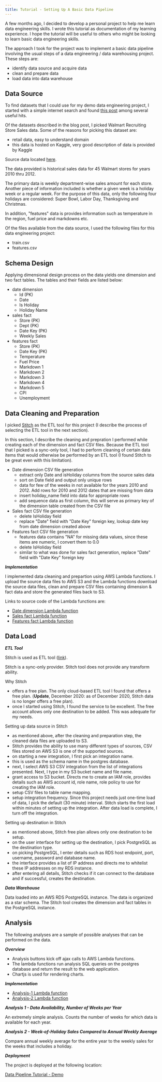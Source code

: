 ```yaml
---
title: Tutorial - Setting Up A Basic Data Pipeline
---
```


A few months ago, I decided to develop a personal project to help me learn
data engineering skills. I wrote this tutorial as documentation of my learning
experience. I hope the tutorial will be useful to others who might be looking
to learn basic data engineering skills.

The approach I took for the project was to implement a basic data pipeline
involving the usual steps of a data engineering / data warehousing project.
These steps are:
- identify data source and acquire data
- clean and prepare data
- load data into data warehouse


## Data Source

To find datasets that I could use for my demo data engineering project,
I started with a simple internet search and found
[this post](https://www.springboard.com/blog/free-public-data-sets-data-science-project/)
among several useful hits.

Of the datasets described in the blog post, I picked Walmart Recruiting Store Sales data.
Some of the reasons for picking this dataset are:
- retail data, easy to understand domain
- this data is hosted on Kaggle, very good description of data is provided by Kaggle

Source data located [here](https://www.kaggle.com/c/walmart-recruiting-store-sales-forecasting).

The data provided is historical sales data for 45 Walmart stores for years
2010 thru 2012.

The primary data is weekly department-wise sales amount for each store.
Another piece of information included is whether a given week is a holiday
week or a regular week. For the purpose of this data, only the following four
holidays are considered: Super Bowl, Labor Day, Thanksgiving and
Christmas.

In addition, "features" data is provides information such as temperature
in the region, fuel price and markdowns etc.

Of the files available from the data source, I used the following files for this
data engineering project:

- train.csv
- features.csv

## Schema Design

Applying dimensional design process on the data yields one dimension
and two fact tables. The tables and their fields are listed below:

- date dimension
  - Id (PK)
  - Date
  - Is Holiday
  - Holiday Name
- sales fact
  - Store (PK)
  - Dept (PK)
  - Date Key (PK)
  - Weekly Sales
- features fact
  - Store (PK)
  - Date Key (PK)
  - Temperature
  - Fuel Price
  - Markdown 1
  - Markdown 2
  - Markdown 3
  - Markdown 4
  - Markdown 5
  - CPI
  - Unemployment


## Data Cleaning and Preparation

I picked [Stitch](https://www.stitchdata.com/) as the ETL tool for
this project (I describe the process of selecting the ETL tool
in the next section).

In this section, I describe the cleaning and prepration I performed while
creating each of the dimension and fact CSV files. Because the ETL tool that
I picked is a sync-only tool, I had to perform cleaning of certain data
items that would otherwise be performed by an ETL tool (I found Stitch to
be great even with this limitation).

- Date dimension CSV file generation
  - extract only Date and isHoliday columns from the source sales data
  - sort on Date field and output only unique rows
  - data for few of the weeks in not available for the years 2010 and 2012. Add rows for 2010 and 2012 dates that are missing from data
  - insert holiday_name field into data for appropriate rows
  - add sequence data as first column, this will serve as primary key of the dimension table created from the CSV file
- Sales fact CSV file generation
  - delete IsHoliday field
  - replace "Date" field with "Date Key" foreign key, lookup date key from date dimension created above
- Features fact CSV file generation
  - features data contains "NA" for missing data values, since these items are numeric, I convert them to 0.0
  - delete IsHoliday field
  - similar to what was done for sales fact generation, replace "Date" field with "Date Key" foreign key

_**Implementation**_

I implemented data cleaning and prepartion using AWS Lambda functions. I
upload the source data files to AWS S3 and the Lambda functions download
the source data files, clean and prepare CSV files containing dimension
& fact data and store the generated files back to S3.


Links to source code of the Lambda functions are:

- [Date dimension Lambda function](https://github.com/vedala/dataeng_wm/blob/master/lambda/prepare_datedim.sh)
- [Sales fact Lambda function](https://github.com/vedala/dataeng_wm/blob/master/lambda/prepare_salesfact.sh)
- [Features fact Lambda function](https://github.com/vedala/dataeng_wm/blob/master/lambda/prepare_featuresfact.sh)



## Data Load

_**ETL Tool**_

Stitch is used as ETL tool ([link](https://www.stitchdata.com/)).


Stitch is a sync-only provider. Stitch tool does not provide any
transform ability.

Why Stitch

  - offers a free plan. The only cloud-based ETL tool I found that offers a free plan. (**Update**, December 2020: as of December 2020, Stitch data is no longer offers a free plan).
  - once I started using Stitch, I found the service to be excellent.  The free account allows only one destination to be added. This was adequate for my needs.

Setting up data source in Stitch
  - as mentioned above, after the cleaning and preparation step, the cleaned data files are uploaded to S3.
  - Stitch provides the ability to use many different types of sources, CSV files stored on AWS S3 is one of the supported sources.
  - on starting a new integration, I first pick an integration name.
  - this is used as the schema name in the postgres database.
  - next, I select AWS S3 CSV integration from the list of integrations presented. Next, I type in my S3 bucket name and file name.
  - grant access to S3 bucket. Directs me to create an IAM role, provides details such as AWS account id, role name, role policy to use for creating the IAM role.
  - setup CSV files to table name mapping.
  - setup integration frequency. Since this project needs just one-time load of data, I pick the default (30 minute) interval. Stitch starts the first load within minutes of setting up the integration. After data load is complete, I turn off the integration.

Setting up destination in Stitch

  - as mentioned above, Stitch free plan allows only one destination to be setup.
  - on the user interface for setting up the destination, I pick PostgreSQL as the destination type.
  - on picking PostgreSQL, I enter details such as RDS host endpoint, port, username, password and database name.
  - the interface provides a list of IP address and directs me to whitelist these IP addresses on my RDS instance.
  - after entering all details, Stitch checks if it can connect to the database and if successful, creates the destination.


_**Data Warehouse**_

Data loaded into an AWS RDS PostgreSQL instance. The data is organized
as a star schema. The Stitch tool creates the dimension and fact tables
in the PostgreSQL instance.


## Analysis

The following analyses are a sample of possible analyses that can be
performed on the data.

_**Overview**_

  - Analysis buttons kick off ajax calls to AWS Lambda functions.
  - The lambda functions run analysis SQL queries on the postgres database and return the result to the web application.
  - Chartjs is used for rendering charts.

_**Implementation**_

  - [Analysis-1 Lambda function](https://github.com/vedala/dataeng_wm/blob/master/lambda/analysis501.py)
  - [Analysis-2 Lambda function](https://github.com/vedala/dataeng_wm/blob/master/lambda/analysis502.py)


_**Analysis 1 - Data Availability, Number of Weeks per Year**_

An extremely simple analysis. Counts the number of weeks for which
data is available for each year.


_**Analysis 2 - Week-of-Holiday Sales Compared to Annual Weekly Average**_

Compare annual weekly average for the entire year to the weekly sales for the
weeks that includes a holiday.

_**Deployment**_

The project is deployed at the following location:

[Data Pipeline Tutorial - Demo](http://dataeng-walmart.s3-website-us-east-1.amazonaws.com/)
